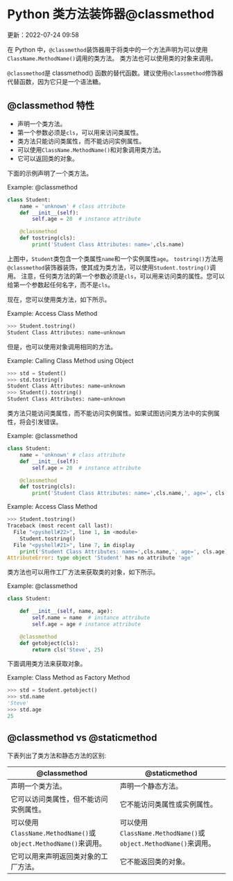# Python 类方法装饰器@classmethod

更新：2022-07-24 09:58

在 Python 中，`@classmethod`装饰器用于将类中的一个方法声明为可以使用`ClassName.MethodName()`调用的类方法。 类方法也可以使用类的对象来调用。

`@classmethod`是 classmethod() 函数的替代函数。建议使用`@classmethod`修饰器代替函数，因为它只是一个语法糖。

## @classmethod 特性

- 声明一个类方法。
- 第一个参数必须是`cls`，可以用来访问类属性。
- 类方法只能访问类属性，而不能访问实例属性。
- 可以使用`ClassName.MethodName()`和对象调用类方法。
- 它可以返回类的对象。

下面的示例声明了一个类方法。

Example: @classmethod 

```py
class Student:
    name = 'unknown' # class attribute
    def __init__(self):
        self.age = 20  # instance attribute

    @classmethod
    def tostring(cls):
        print('Student Class Attributes: name=',cls.name) 
```

上图中，`Student`类包含一个类属性`name`和一个实例属性`age`。 `tostring()`方法用`@classmethod`装饰器装饰，使其成为类方法，可以使用`Student.tostring()`调用。 注意，任何类方法的第一个参数必须是`cls`，可以用来访问类的属性。您可以给第一个参数起任何名字，而不是`cls`。

现在，您可以使用类方法，如下所示。

Example: Access Class Method 

```py
>>> Student.tostring()
Student Class Attributes: name=unknown 
```

但是，也可以使用对象调用相同的方法。

Example: Calling Class Method using Object 

```py
>>> std = Student()
>>> std.tostring() 
Student Class Attributes: name=unknown
>>> Student().tostring() 
Student Class Attributes: name=unknown 
```

类方法只能访问类属性，而不能访问实例属性。如果试图访问类方法中的实例属性，将会引发错误。

Example: @classmethod 

```py
class Student:
    name = 'unknown' # class attribute
    def __init__(self):
        self.age = 20  # instance attribute

    @classmethod
    def tostring(cls):
        print('Student Class Attributes: name=',cls.name,', age=', cls.age) 
```

Example: Access Class Method 

```py
>>> Student.tostring()
Traceback (most recent call last):
  File "<pyshell#22>", line 1, in <module>
    Student.tostring()
  File "<pyshell#21>", line 7, in display
    print('Student Class Attributes: name=',cls.name,', age=', cls.age)
AttributeError: type object 'Student' has no attribute 'age' 
```

类方法也可以用作工厂方法来获取类的对象，如下所示。

Example: @classmethod 

```py
class Student:

    def __init__(self, name, age):
        self.name = name  # instance attribute
        self.age = age # instance attribute

    @classmethod
    def getobject(cls):
        return cls('Steve', 25) 
```

下面调用类方法来获取对象。

Example: Class Method as Factory Method 

```py
>>> std = Student.getobject()
>>> std.name
'Steve'    
>>> std.age
25 
```

## @classmethod vs @staticmethod

下表列出了类方法和静态方法的区别:

| @classmethod                                                 | @staticmethod                                                |
| ------------------------------------------------------------ | ------------------------------------------------------------ |
| 声明一个类方法。                                             | 声明一个静态方法。                                           |
| 它可以访问类属性，但不能访问实例属性。                       | 它不能访问类属性或实例属性。                                 |
| 可以使用`ClassName.MethodName()`或`object.MethodName()`来调用。 | 可以使用`ClassName.MethodName()`或`object.MethodName()`来调用。 |
| 它可以用来声明返回类对象的工厂方法。                         | 它不能返回类的对象。                                         |